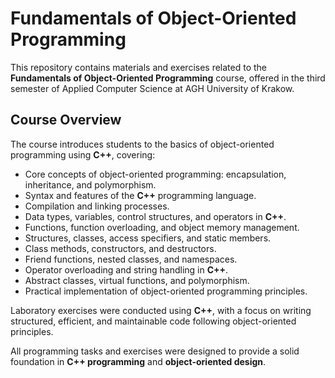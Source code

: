 # Fundamentals of Object-Oriented Programming
This repository contains materials and exercises related to the **Fundamentals of Object-Oriented Programming** course, offered in the third semester of Applied Computer Science at AGH University of Krakow.

## Course Overview
The course introduces students to the basics of object-oriented programming using **C++**, covering:

- Core concepts of object-oriented programming: encapsulation, inheritance, and polymorphism.
- Syntax and features of the **C++** programming language.
- Compilation and linking processes.
- Data types, variables, control structures, and operators in **C++**.
- Functions, function overloading, and object memory management.
- Structures, classes, access specifiers, and static members.
- Class methods, constructors, and destructors.
- Friend functions, nested classes, and namespaces.
- Operator overloading and string handling in **C++**.
- Abstract classes, virtual functions, and polymorphism.
- Practical implementation of object-oriented programming principles.

Laboratory exercises were conducted using **C++**, with a focus on writing structured, efficient, and maintainable code following object-oriented principles.

All programming tasks and exercises were designed to provide a solid foundation in **C++ programming** and **object-oriented design**.
